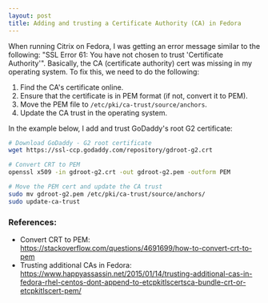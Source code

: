 ```yaml
---
layout: post
title: Adding and trusting a Certificate Authority (CA) in Fedora
---
```


When running Citrix on Fedora, I was getting an error message similar to the following: "SSL Error 61: You have not chosen to trust 'Certificate Authority'". Basically, the CA (certificate authority) cert was missing in my operating system. To fix this, we need to do the following:

1. Find the CA's certificate online.
2. Ensure that the certificate is in PEM format (if not, convert it to PEM).
3. Move the PEM file to `/etc/pki/ca-trust/source/anchors`.
4. Update the CA trust in the operating system.

In the example below, I add and trust GoDaddy's root G2 certificate:
```bash
# Download GoDaddy - G2 root certificate
wget https://ssl-ccp.godaddy.com/repository/gdroot-g2.crt

# Convert CRT to PEM
openssl x509 -in gdroot-g2.crt -out gdroot-g2.pem -outform PEM

# Move the PEM cert and update the CA trust
sudo mv gdroot-g2.pem /etc/pki/ca-trust/source/anchors/
sudo update-ca-trust
```

### References:
- Convert CRT to PEM: https://stackoverflow.com/questions/4691699/how-to-convert-crt-to-pem
- Trusting additional CAs in Fedora: https://www.happyassassin.net/2015/01/14/trusting-additional-cas-in-fedora-rhel-centos-dont-append-to-etcpkitlscertsca-bundle-crt-or-etcpkitlscert-pem/
